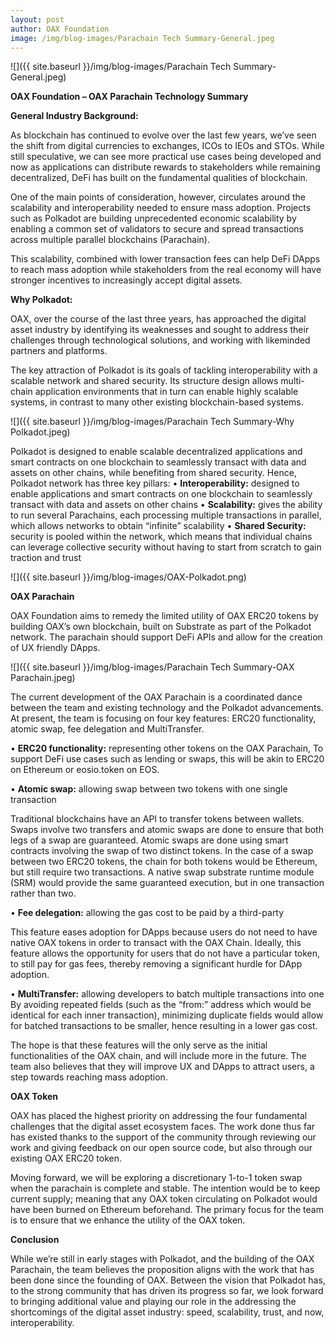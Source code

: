 ```yaml
---
layout: post
author: OAX Foundation
image: /img/blog-images/Parachain Tech Summary-General.jpeg
---
```


![]({{ site.baseurl }}/img/blog-images/Parachain Tech Summary-General.jpeg)

<b>OAX Foundation – OAX Parachain Technology Summary</b>

<b>General Industry Background:</b>

As blockchain has continued to evolve over the last few years, we’ve seen the shift from digital currencies to exchanges, ICOs to IEOs and STOs. While still speculative, we can see more practical use cases being developed and now as applications can distribute rewards to stakeholders while remaining decentralized, DeFi has built on the fundamental qualities of blockchain. 

One of the main points of consideration, however, circulates around the scalability and interoperability needed to ensure mass adoption. Projects such as Polkadot are building unprecedented economic scalability by enabling a common set of validators to secure and spread transactions across multiple parallel blockchains (Parachain). 

This scalability, combined with lower transaction fees can help DeFi DApps to reach mass adoption while stakeholders from the real economy will have stronger incentives to increasingly accept digital assets. 

<b>Why Polkadot:</b>

OAX, over the course of the last three years, has approached the digital asset industry by identifying its weaknesses and sought to address their challenges through technological solutions, and working with likeminded partners and platforms.

The key attraction of Polkadot is its goals of tackling interoperability with a scalable network and shared security. Its structure design allows multi-chain application environments that in turn can enable highly scalable systems, in contrast to many other existing blockchain-based systems.

![]({{ site.baseurl }}/img/blog-images/Parachain Tech Summary-Why Polkadot.jpeg)

Polkadot is designed to enable scalable decentralized applications and smart contracts on one blockchain to seamlessly transact with data and assets on other chains, while benefiting from shared security. Hence, Polkadot network has three key pillars:
•	<b>Interoperability:</b> designed to enable applications and smart contracts on one blockchain to seamlessly transact with data and assets on other chains
•	<b>Scalability:</b> gives the ability to run several Parachains, each processing multiple transactions in parallel, which allows networks to obtain “infinite” scalability
•	<b>Shared Security:</b> security is pooled within the network, which means that individual chains can leverage collective security without having to start from scratch to gain traction and trust

![]({{ site.baseurl }}/img/blog-images/OAX-Polkadot.png)

<b>OAX Parachain</b>

OAX Foundation aims to remedy the limited utility of OAX ERC20 tokens by building OAX’s own blockchain, built on Substrate as part of the Polkadot network. The parachain should support DeFi APIs and allow for the creation of UX friendly DApps. 

![]({{ site.baseurl }}/img/blog-images/Parachain Tech Summary-OAX Parachain.jpeg)

The current development of the OAX Parachain is a coordinated dance between the team and existing technology and the Polkadot advancements. At present, the team is focusing on four key features: ERC20 functionality, atomic swap, fee delegation and MultiTransfer.

•	<b>ERC20 functionality:</b> representing other tokens on the OAX Parachain, 
To support DeFi use cases such as lending or swaps, this will be akin to ERC20 on Ethereum or eosio.token on EOS.

•	<b>Atomic swap:</b> allowing swap between two tokens with one single transaction

Traditional blockchains have an API to transfer tokens between wallets. Swaps involve two transfers and atomic swaps are done to ensure that both legs of a swap are guaranteed. Atomic swaps are done using smart contracts involving the swap of two distinct tokens. In the case of a swap between two ERC20 tokens, the chain for both tokens would be Ethereum, but still require two transactions. A native swap substrate runtime module (SRM) would provide the same guaranteed execution, but in one transaction rather than two.

•	<b>Fee delegation:</b> allowing the gas cost to be paid by a third-party

This feature eases adoption for DApps because users do not need to have native OAX tokens in order to transact with the OAX Chain. Ideally, this feature allows the opportunity for users that do not have a particular token, to still pay for gas fees, thereby removing a significant hurdle for DApp adoption.

•	<b>MultiTransfer:</b> allowing developers to batch multiple transactions into one 
By avoiding repeated fields (such as the “from:” address which would be identical for each inner transaction), minimizing duplicate fields would allow for batched transactions to be smaller, hence resulting in a lower gas cost.

The hope is that these features will the only serve as the initial functionalities of the OAX chain, and will include more in the future. The team also believes that they will improve UX and DApps to attract users, a step towards reaching mass adoption. 

<b>OAX Token</b>

OAX has placed the highest priority on addressing the four fundamental challenges that the digital asset ecosystem faces. The work done thus far has existed thanks to the support of the community through reviewing our work and giving feedback on our open source code, but also through our existing OAX ERC20 token. 

Moving forward, we will be exploring a discretionary 1-to-1 token swap when the parachain is complete and stable. The intention would be to keep current supply;
meaning that any OAX token circulating on Polkadot would have been burned on Ethereum beforehand. The primary focus for the team is to ensure that we enhance the utility of the OAX token.


<b>Conclusion</b>

While we’re still in early stages with Polkadot, and the building of the OAX Parachain, the team believes the proposition aligns with the work that has been done since the founding of OAX. Between the vision that Polkadot has, to the strong community that has driven its progress so far, we look forward to bringing additional value and playing our role in the addressing the shortcomings of the digital asset industry: speed, scalability, trust, and now, interoperability. 


